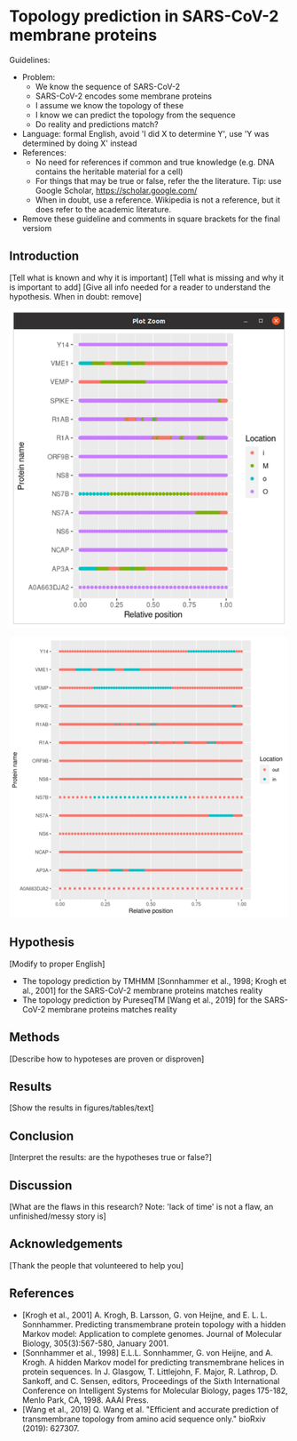 # Topology prediction in SARS-CoV-2 membrane proteins

Guidelines:

 * Problem:
    * We know the sequence of SARS-CoV-2
    * SARS-CoV-2 encodes some membrane proteins
    * I assume we know the topology of these
    * I know we can predict the topology from the sequence
    * Do reality and predictions match?
 * Language: formal English, avoid 'I did X to determine Y', 
   use 'Y was determined by doing X' instead
 * References:
    * No need for references if common and true knowledge (e.g. DNA contains the
      heritable material for a cell)
    * For things that may be true or false, refer the the literature.
      Tip: use Google Scholar, https://scholar.google.com/
    * When in doubt, use a reference. Wikipedia is not a reference, but it does
      refer to the academic literature.   
 * Remove these guideline and comments in square brackets for the final versiom

## Introduction

[Tell what is known and why it is important]
[Tell what is missing and why it is important to add]
[Give all info needed for a reader to understand the hypothesis. When in doubt: remove]

![The topology prediction by TMHMM](sars_cov_2_topology_tmhmm.png)

![The topology prediction by PureseqTM](sars_cov_2_topology_pureseqtmr.png)

## Hypothesis

[Modify to proper English]

 * The topology prediction by TMHMM [Sonnhammer et al., 1998; Krogh et al., 2001]
   for the SARS-CoV-2 membrane proteins matches reality
 * The topology prediction by PureseqTM [Wang et al., 2019]
   for the SARS-CoV-2 membrane proteins matches reality

## Methods

[Describe how to hypoteses are proven or disproven]

## Results

[Show the results in figures/tables/text]

## Conclusion

[Interpret the results: are the hypotheses true or false?]

## Discussion

[What are the flaws in this research? Note: 'lack of time' is not a flaw, 
an unfinished/messy story is]

## Acknowledgements

[Thank the people that volunteered to help you]

## References

 * [Krogh et al., 2001] 
   A. Krogh, B. Larsson, G. von Heijne, and E. L. L. Sonnhammer.
   Predicting transmembrane protein topology with a hidden Markov model: 
   Application to complete genomes.
   Journal of Molecular Biology, 305(3):567-580, January 2001.
 * [Sonnhammer et al., 1998] 
   E.L.L. Sonnhammer, G. von Heijne, and A. Krogh.
   A hidden Markov model for predicting transmembrane helices 
   in protein sequences.
   In J. Glasgow, T. Littlejohn, F. Major, R. Lathrop, D. Sankoff, 
   and C. Sensen, editors, 
   Proceedings of the Sixth International Conference 
   on Intelligent Systems for Molecular Biology, 
   pages 175-182, Menlo Park, CA, 1998. AAAI Press.
 * [Wang et al., 2019] 
   Q. Wang et al. 
   "Efficient and accurate prediction of transmembrane topology from amino acid sequence only." 
   bioRxiv (2019): 627307.


